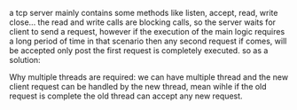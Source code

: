 a tcp server mainly contains some methods like listen, accept, read, write close...
the read and write calls are blocking calls,
so the server waits for client to send a request, however if the execution of the main logic requires a long period of time in that scenario then any second request if comes, will be accepted only post the first request is completely executed. so as a solution:


Why multiple threads are required:
we can have multiple thread and the new client request can be handled by the new thread, mean wihle if the old request is complete the old thread can accept any new request.